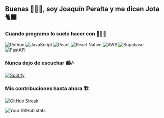 ## Buenas ☝🏼🤓, soy Joaquín Peralta y me dicen Jota 🐈‍⬛ 
<h3>Cuando programo lo suelo hacer con 🧑🏼‍💻</h3>
<p>
<img alt="Python" src="https://img.shields.io/badge/Python-3776AB?style=for-the-badge&logo=python&logoColor=white" />
<img alt="JavaScript" src="https://img.shields.io/badge/JavaScript-F7DF1E?style=for-the-badge&logo=javascript&logoColor=black" />
<img alt="React" src="https://img.shields.io/badge/React-61DAFB?style=for-the-badge&logo=react&logoColor=black" />
<img alt="React Native" src="https://img.shields.io/badge/React%20Native-20232A?style=for-the-badge&logo=react&logoColor=61DAFB" />
<img alt="AWS" src="https://img.shields.io/badge/AWS-232F3E?style=for-the-badge&logo=amazon-aws&logoColor=white" />
<img alt="Supabase" src="https://img.shields.io/badge/Supabase-3ECF8E?style=for-the-badge&logo=supabase&logoColor=white" />
<img alt="FastAPI" src="https://img.shields.io/badge/FastAPI-009688?style=for-the-badge&logo=fastapi&logoColor=white" />
</p>

<h3>Nunca dejo de escuchar 📻🎶</h3>

[![Spotify](https://spotify-github-profile.kittinanx.com/api/view.svg?uid=12151707159&cover_image=false&theme=default&show_offline=false&background_color=121212&interchange=false)](https://github.com/kittinan/spotify-github-profile)


<h3>Mis contribuciones hasta ahora 🏗️</h3>

[![GitHub Streak](https://github-readme-streak-stats.herokuapp.com?user=roahoki&theme=dark&ring=fb4362&file=fb4362&currStreakNum=fb4362&currStreakLabel=fb4362&hide_border=true)](https://git.io/streak-stats)

![Your GitHub stats](https://github-readme-stats.vercel.app/api?username=roahoki&hide_border=true&show_icons=true&bg_color=151515&title_color=fb4362&icon_color=fb4362&text_bold=false&text_color=9e9e9e)
